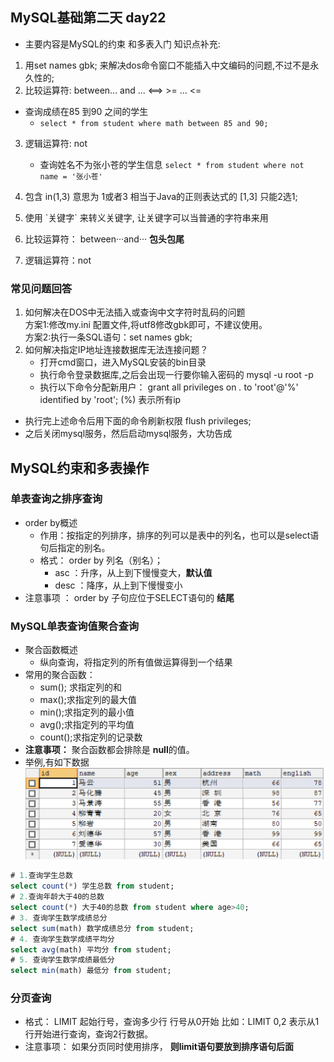 ## MySQL基础第二天 day22
- 主要内容是MySQL的约束 和多表入门
知识点补充:
1. 用set names gbk; 来解决dos命令窗口不能插入中文编码的问题,不过不是永久性的;
2. 比较运算符: between... and ...  <==>  >= ... <=
  - 查询成绩在85 到90 之间的学生
    + `select * from student where math between 85 and 90;`
    
3. 逻辑运算符: not 
    - 查询姓名不为张小苍的学生信息
    `select * from student where not name = '张小苍'`
4. 包含  in(1,3) 意思为 1或者3 相当于Java的正则表达式的 [1,3] 只能2选1;
5. 使用  \`关键字\`   来转义关键字, 让关键字可以当普通的字符串来用
6. 比较运算符： between···and··· **包头包尾**
    
7. 逻辑运算符：not
   

### 常见问题回答
1. 如何解决在DOS中无法插入或查询中文字符时乱码的问题   
    方案1:修改my.ini 配置文件,将utf8修改gbk即可，不建议使用。  
    方案2:执行一条SQL语句：set names gbk;
2. 如何解决指定IP地址连接数据库无法连接问题？  
    + 打开cmd窗口，进入MySQL安装的bin目录
    + 执行命令登录数据库,之后会出现一行要你输入密码的 mysql -u root -p
    + 执行以下命令分配新用户：
  grant all privileges on *.* to 'root'@'%' identified by 'root'; 
  (%) 表示所有ip
  - 执行完上述命令后用下面的命令刷新权限
      flush privileges;
  - 之后关闭mysql服务，然后启动mysql服务，大功告成
## MySQL约束和多表操作
### 单表查询之排序查询
- order by概述
  - 作用：按指定的列排序，排序的列可以是表中的列名，也可以是select语句后指定的别名。
  - 格式： order by 列名（别名）；
    - asc ：升序，从上到下慢慢变大，**默认值**
    - desc ：降序，从上到下慢慢变小
- 注意事项 ： order by 子句应位于SELECT语句的 **结尾**
### MySQL单表查询值聚合查询
- 聚合函数概述
  - 纵向查询，将指定列的所有值做运算得到一个结果
- 常用的聚合函数：
  - sum(); 求指定列的和
  - max();求指定列的最大值
  - min();求指定列的最小值
  - avg();求指定列的平均值
  - count();求指定列的记录数
-  **注意事项：** 聚合函数都会排除是 **null**的值。
- 举例,有如下数据 ![数据](image/聚合函数数据表.png "数据")
``` sql
# 1.查询学生总数
select count(*) 学生总数 from student;
# 2.查询年龄大于40的总数
select count(*) 大于40的总数 from student where age>40;
# 3. 查询学生数学成绩总分
select sum(math) 数学成绩总分 from student;
# 4. 查询学生数学成绩平均分
select avg(math) 平均分 from student;
# 5. 查询学生数学成绩最低分
select min(math) 最低分 from student;
```

###  分页查询
- 格式：
  LIMIT 起始行号，查询多少行
  行号从0开始
  比如：LIMIT 0,2 表示从1行开始进行查询，查询2行数据。
- 注意事项：
  如果分页同时使用排序， **则limit语句要放到排序语句后面**
